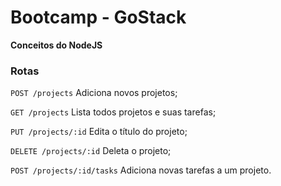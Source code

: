 # Bootcamp - GoStack

**Conceitos do NodeJS**

### Rotas

`POST /projects` Adiciona novos projetos;

`GET /projects` Lista todos projetos e suas tarefas;

`PUT /projects/:id` Edita o título do projeto;

`DELETE /projects/:id` Deleta o projeto;

`POST /projects/:id/tasks` Adiciona novas tarefas a um projeto.
